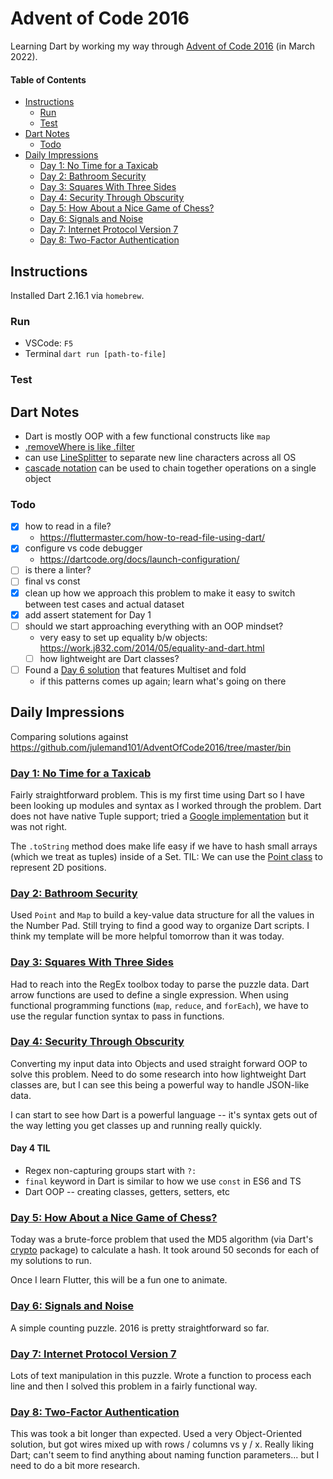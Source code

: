 # Advent of Code 2016

Learning Dart by working my way through [Advent of Code 2016](https://adventofcode.com/2016) (in March 2022).

#### Table of Contents

<!-- TOC -->

- [Instructions](#instructions)
  - [Run](#run)
  - [Test](#test)
- [Dart Notes](#dart-notes)
  - [Todo](#todo)
- [Daily Impressions](#daily-impressions)
  - [Day 1: No Time for a Taxicab](#day-1-no-time-for-a-taxicab)
  - [Day 2: Bathroom Security](#day-2-bathroom-security)
  - [Day 3: Squares With Three Sides](#day-3-squares-with-three-sides)
  - [Day 4: Security Through Obscurity](#day-4-security-through-obscurity)
  - [Day 5: How About a Nice Game of Chess?](#day-5-how-about-a-nice-game-of-chess)
  - [Day 6: Signals and Noise](#day-6-signals-and-noise)
  - [Day 7: Internet Protocol Version 7](#day-7-internet-protocol-version-7)
  - [Day 8: Two-Factor Authentication](#day-8-two-factor-authentication)

<!-- /TOC -->

## Instructions

Installed Dart 2.16.1 via `homebrew`.

### Run

- VSCode: `F5`
- Terminal `dart run [path-to-file]`

### Test

<!-- how to test in Dart? -->

## Dart Notes

- Dart is mostly OOP with a few functional constructs like `map`
- [.removeWhere is like .filter](https://flutterbyexample.com/lesson/removing-elements-remove-clear-remove-where)
- can use [LineSplitter](https://www.woolha.com/tutorials/dart-split-string-by-newline-using-linesplitter) to separate new line characters across all OS
- [cascade notation](https://dart.dev/guides/language/language-tour#cascade-notation) can be used to chain together operations on a single object

### Todo

- [x] how to read in a file?
  - https://fluttermaster.com/how-to-read-file-using-dart/
- [x] configure vs code debugger
  - https://dartcode.org/docs/launch-configuration/
- [ ] is there a linter?
- [ ] final vs const
- [x] clean up how we approach this problem to make it easy to switch between test cases and actual dataset
- [x] add assert statement for Day 1
- [ ] should we start approaching everything with an OOP mindset?
  - very easy to set up equality b/w objects: https://work.j832.com/2014/05/equality-and-dart.html
  - [ ] how lightweight are Dart classes?
- [ ] Found a [Day 6 solution](https://github.com/julemand101/AdventOfCode2016/blob/master/bin/day06/main.dart) that features Multiset and fold
  - if this patterns comes up again; learn what's going on there

## Daily Impressions

Comparing solutions against https://github.com/julemand101/AdventOfCode2016/tree/master/bin

### [Day 1: No Time for a Taxicab](https://adventofcode.com/2016/day/1)

Fairly straightforward problem. This is my first time using Dart so I have been looking up modules and syntax as I worked through the problem. Dart does not have native Tuple support; tried a [Google implementation](https://pub.dev/packages/tuple) but it was not right.

The `.toString` method does make life easy if we have to hash small arrays (which we treat as tuples) inside of a Set. TIL: We can use the [Point class](https://api.flutter.dev/flutter/dart-math/Point-class.html) to represent 2D positions.

### [Day 2: Bathroom Security](https://adventofcode.com/2016/day/2)

Used `Point` and `Map` to build a key-value data structure for all the values in the Number Pad. Still trying to find a good way to organize Dart scripts. I think my template will be more helpful tomorrow than it was today.

### [Day 3: Squares With Three Sides](https://adventofcode.com/2016/day/3)

Had to reach into the RegEx toolbox today to parse the puzzle data. Dart arrow functions are used to define a single expression. When using functional programming functions (`map`, `reduce`, and `forEach`), we have to use the regular function syntax to pass in functions.

### [Day 4: Security Through Obscurity](https://adventofcode.com/2016/day/4)

Converting my input data into Objects and used straight forward OOP to solve this problem. Need to do some research into how lightweight Dart classes are, but I can see this being a powerful way to handle JSON-like data.

I can start to see how Dart is a powerful language -- it's syntax gets out of the way letting you get classes up and running really quickly.

#### Day 4 TIL

- Regex non-capturing groups start with `?:`
- `final` keyword in Dart is similar to how we use `const` in ES6 and TS
- Dart OOP -- creating classes, getters, setters, etc

### [Day 5: How About a Nice Game of Chess?](https://adventofcode.com/2016/day/5)

Today was a brute-force problem that used the MD5 algorithm (via Dart's [crypto](https://pub.dev/packages/crypto) package) to calculate a hash. It took around 50 seconds for each of my solutions to run.

Once I learn Flutter, this will be a fun one to animate.

### [Day 6: Signals and Noise](https://adventofcode.com/2016/day/6)

A simple counting puzzle. 2016 is pretty straightforward so far.

### [Day 7: Internet Protocol Version 7](https://adventofcode.com/2016/day/7)

Lots of text manipulation in this puzzle. Wrote a function to process each line and then I solved this problem in a fairly functional way.

### [Day 8: Two-Factor Authentication](https://adventofcode.com/2016/day/8)

This was took a bit longer than expected. Used a very Object-Oriented solution, but got wires mixed up with rows / columns vs y / x. Really liking Dart; can't seem to find anything about naming function parameters... but I need to do a bit more research.
